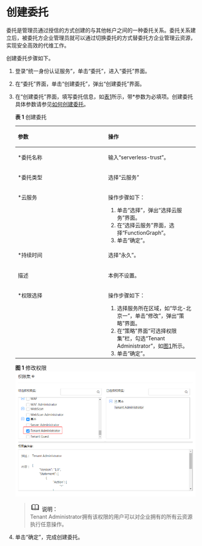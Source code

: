 # 创建委托<a name="functiongraph_01_0920"></a>

委托是管理员通过授信的方式创建的与其他帐户之间的一种委托关系。委托关系建立后，被委托方企业管理员就可以通过切换委托的方式替委托方企业管理云资源，实现安全高效的代维工作。

创建委托步骤如下。

1.  登录“统一身份认证服务”，单击“委托”，进入“委托”界面。
2.  在“委托”界面，单击“创建委托”，弹出“创建委托”界面。
3.  在“创建委托”界面，填写委托信息，如[表1](#table6148388517923)所示，带\*参数为必填项。创建委托具体参数请参见[如何创建委托](http://support.huaweicloud.com/usermanual-iam/zh-cn_topic_0046613147.html)。

    **表 1**  创建委托

    <a name="table6148388517923"></a>
    <table><thead align="left"><tr id="row2011568417923"><th class="cellrowborder" valign="top" width="50%" id="mcps1.2.3.1.1"><p id="p3460158117923"><a name="p3460158117923"></a><a name="p3460158117923"></a>参数</p>
    </th>
    <th class="cellrowborder" valign="top" width="50%" id="mcps1.2.3.1.2"><p id="p5126468317923"><a name="p5126468317923"></a><a name="p5126468317923"></a>操作</p>
    </th>
    </tr>
    </thead>
    <tbody><tr id="row5872897117923"><td class="cellrowborder" valign="top" width="50%" headers="mcps1.2.3.1.1 "><p id="p5942624217923"><a name="p5942624217923"></a><a name="p5942624217923"></a>*委托名称</p>
    </td>
    <td class="cellrowborder" valign="top" width="50%" headers="mcps1.2.3.1.2 "><p id="p4879626017923"><a name="p4879626017923"></a><a name="p4879626017923"></a>输入“serverless-trust”。</p>
    </td>
    </tr>
    <tr id="row3651316217923"><td class="cellrowborder" valign="top" width="50%" headers="mcps1.2.3.1.1 "><p id="p477612217923"><a name="p477612217923"></a><a name="p477612217923"></a>*委托类型</p>
    </td>
    <td class="cellrowborder" valign="top" width="50%" headers="mcps1.2.3.1.2 "><p id="p5132161117923"><a name="p5132161117923"></a><a name="p5132161117923"></a>选择“云服务”</p>
    </td>
    </tr>
    <tr id="row5924131917923"><td class="cellrowborder" valign="top" width="50%" headers="mcps1.2.3.1.1 "><p id="p3381754817923"><a name="p3381754817923"></a><a name="p3381754817923"></a>*云服务</p>
    </td>
    <td class="cellrowborder" valign="top" width="50%" headers="mcps1.2.3.1.2 "><p id="p41475492171124"><a name="p41475492171124"></a><a name="p41475492171124"></a>操作步骤如下：</p>
    <a name="ol54936093171138"></a><a name="ol54936093171138"></a><ol id="ol54936093171138"><li>单击“选择”，弹出“选择云服务”界面。</li><li>在“选择云服务”界面，选择“FunctionGraph”。</li><li>单击“确定”。</li></ol>
    </td>
    </tr>
    <tr id="row2403963317923"><td class="cellrowborder" valign="top" width="50%" headers="mcps1.2.3.1.1 "><p id="p105323617923"><a name="p105323617923"></a><a name="p105323617923"></a>*持续时间</p>
    </td>
    <td class="cellrowborder" valign="top" width="50%" headers="mcps1.2.3.1.2 "><p id="p1820326317923"><a name="p1820326317923"></a><a name="p1820326317923"></a>选择“永久”。</p>
    </td>
    </tr>
    <tr id="row2961164317923"><td class="cellrowborder" valign="top" width="50%" headers="mcps1.2.3.1.1 "><p id="p4973291917923"><a name="p4973291917923"></a><a name="p4973291917923"></a>描述</p>
    </td>
    <td class="cellrowborder" valign="top" width="50%" headers="mcps1.2.3.1.2 "><p id="p183460617923"><a name="p183460617923"></a><a name="p183460617923"></a>本例不设置。</p>
    </td>
    </tr>
    <tr id="row1651146017923"><td class="cellrowborder" valign="top" width="50%" headers="mcps1.2.3.1.1 "><p id="p6235990617923"><a name="p6235990617923"></a><a name="p6235990617923"></a>*权限选择</p>
    </td>
    <td class="cellrowborder" valign="top" width="50%" headers="mcps1.2.3.1.2 "><p id="p44408296171839"><a name="p44408296171839"></a><a name="p44408296171839"></a>操作步骤如下：</p>
    <a name="ol15735064171852"></a><a name="ol15735064171852"></a><ol id="ol15735064171852"><li>选择服务所在区域，如“华北-北京一”，单击“修改”，弹出“策略”界面。</li><li>在“策略”界面“可选择权限集”栏，勾选“Tenant Administrator”，如<a href="#functiongraph_01_0920__fig4729749793214">图1</a>所示。</li><li>单击“确定”。</li></ol>
    </td>
    </tr>
    </tbody>
    </table>

    **图 1**  修改权限<a name="fig4729749793214"></a>  
    ![](figures/修改权限.png "修改权限")

    >![](public_sys-resources/icon-note.gif) **说明：**   
    >Tenant Administrator拥有该权限的用户可以对企业拥有的所有云资源执行任意操作。  

4.  单击“确定”，完成创建委托。


